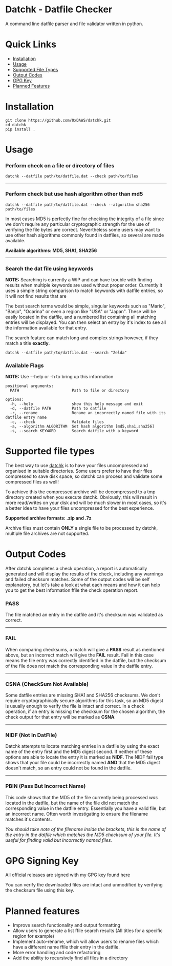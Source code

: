 # Datchk - Datfile Checker
A command line datfile parser and file validator written in python.

# Quick Links
- [Installation](#installation)
- [Usage](#usage)
- [Supported File Types](#supported-file-types)
- [Output Codes](#output-codes)
- [GPG Key](#gpg-signing-key)
- [Planned Features](#planned-features)

# Installation
```
git clone https://github.com/0xDAWS/datchk.git
cd datchk
pip install .
```

# Usage

### Perform check on a file or directory of files
```
datchk --datfile path/to/datfile.dat --check path/to/files
```
___

### Perform check but use hash algorithm other than md5
```
datchk --datfile path/to/datfile.dat --check --algorithm sha256 path/to/files
```
In most cases MD5 is perfectly fine for checking the integrity of a file since we don't require any particular cryptographic strength for the use of verifying the file bytes are correct. Nevertheless some users may want to use other hash algorithms commonly found in datfiles, so several are made available.

**Available algorithms: MD5, SHA1, SHA256**
___

### Search the dat file using keywords
**NOTE:** Searching is currently a WIP and can have trouble with finding results when  multiple keywords are used without proper order. Currently it uses a simple string comparison to match keywords with datfile entries, so it will not find results that are 

The best search terms would be simple, singular keywords such as "Mario", "Banjo", "Ocarina" or even a region like "USA" or "Japan". These will be easily located in the datfile, and a numbered list containing all matching entries will be displayed. You can then select an entry by it's index to see all the information available for that entry.

The search feature can match long and complex strings however, if they match a title **exactly**.
```
datchk --datfile path/to/datfile.dat --search "Zelda"
```

### Available Flags
**NOTE:** Use --help or -h to bring up this information 
```
positional arguments:
  PATH                       Path to file or directory

options:
  -h, --help                 show this help message and exit
  -d, --datfile PATH         Path to datfile
  -r, --rename               Rename an incorrectly named file with its datfile entry name
  -c, --check                Validate files
  -a, --algorithm ALGORITHM  Set hash algorithm [md5,sha1,sha256]
  -s, --search KEYWORD       Search datfile with a keyword
```

# Supported file types
The best way to use [datchk](#datchk) is to have your files uncompressed and organised in suitable directories. Some users prefer to have their files compressed to save disk space, so datchk can process and validate some compressed files as well!

To achieve this the compressed archive will be decompressed to a tmp directory created when you execute datchk. Obviously, this will result in more read/writes on your disk and will be much slower in most cases, so it's a better idea to have your files uncompressed for the best experience.

**Supported archive formats: .zip and .7z**

Archive files must contain **ONLY** a single file to be processed by datchk, multiple file archives are not supported.

# Output Codes
After datchk completes a check operation, a report is automatically generated and will display the results of the check, including any warnings and failed checksum matches.
Some of the output codes will be self explanatory, but let's take a look at what each means and how it can help you to get the best information ffile the check operation report.

### PASS
The file matched an entry in the datfile and it's checksum was validated as correct.
___

### FAIL
When comparing checksums, a match will give a **PASS** result as mentioned above, but an incorrect match will give the **FAIL** result. Fail in this case means the file entry was correctly identified in the datfile, but the checksum of the file does not match the corresponding value in the datfile entry.
___

### CSNA (CheckSum Not Available)
Some datfile entries are missing SHA1 and SHA256 checksums. We don't require cryptographically secure algorithms for this task, so an MD5 digest is usually enough to verify the file is intact and correct. In a check operation, if an entry is missing the checksum for the chosen algorithm, the check output for that entry will be marked as **CSNA**.
___

### NIDF (Not In DatFile)
Datchk attempts to locate matching entries in a datfile by using the exact name of the entry first and the MD5 digest second. If neither of these options are able to locate the entry it is marked as **NIDF**. The NIDF fail type shows that your file could be incorrectly named **AND** that the MD5 digest doesn't match, so an entry could not be found in the datfile.
___

### PBIN (Pass But Incorrect Name)
This code shows that the MD5 of the file currently being processed *was* located in the datfile, but the name of the file did not match the corresponding value in the datfile entry. Essentially you have a valid file, but an incorrect name. Often worth investigating to ensure the filename matches it's contents.

*You should take note of the filename inside the brackets, this is the name of the entry in the datfile which matches the MD5 checksum of your file. It's useful for finding valid but incorrectly named files.*

# GPG Signing Key
All official releases are signed with my GPG key found [here](https://github.com/0xDAWS/Public-Keys/blob/main/0xDAWS.SigningKey.Public.asc)

You can verify the downloaded files are intact and unmodified by verifying the checksum file using this key.

# Planned features
- Improve search functionality and output formatting
- Allow users to generate a list ffile search results (All titles for a specific region for example)
- Implement auto-rename, which will allow users to rename files which have a different name ffile their entry in the datfile.
- More error handling and code refactoring
- Add the ability to recursively find all files in a directory 